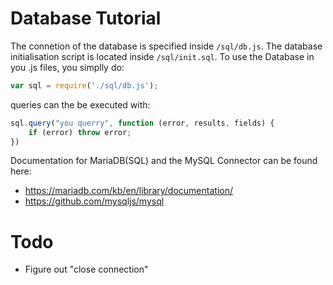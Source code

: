 # Database Tutorial
The connetion of the database is specified inside `/sql/db.js`. The database initialisation script is located inside `/sql/init.sql`. To use the Database in you .js files, you simplly do: 
```js
var sql = require('./sql/db.js');
```
queries can the be executed with:
```js
sql.query("you querry", function (error, results, fields) {
    if (error) throw error;
})
```
Documentation for MariaDB(SQL) and the MySQL Connector can be found here:
- https://mariadb.com/kb/en/library/documentation/
- https://github.com/mysqljs/mysql

# Todo
- Figure out "close connection"